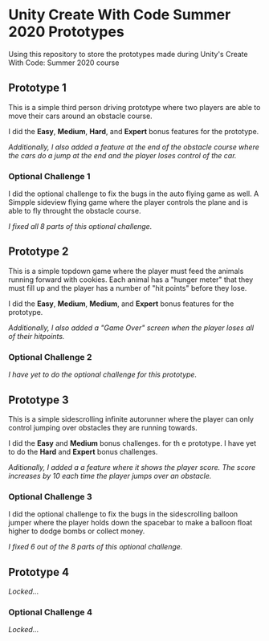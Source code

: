 # Unity Create With Code Summer 2020 Prototypes

Using this repository to store the prototypes made during Unity's Create With Code: Summer 2020 course

## Prototype 1 
This is a simple third person driving prototype where two players are able to move their cars around an obstacle course. 

I did the <b>Easy</b>, <b>Medium</b>, <b>Hard</b>, and <b>Expert</b> bonus features for the prototype.

<i>Additionally, I also added a feature at the end of the obstacle course where the cars do a jump at the end and the player loses control of the car. </i>

### Optional Challenge 1 

I did the optional challenge to fix the bugs in the auto flying game as well. A Simpple sideview flying game where the player controls the plane and is able to fly throught the obstacle course. 

<i>I fixed all 8 parts of this optional challenge. </i>

## Prototype 2 
This is a simple topdown game where the player must feed the animals running forward with cookies. Each animal has a "hunger meter" that they must fill up and the player has a number of "hit points" before they lose. 

I did the <b>Easy</b>, <b>Medium</b>, <b>Medium</b>, and <b>Expert</b> bonus features for the prototype. 

<i>Additionally, I also added a "Game Over" screen when the player loses all of their hitpoints. </i>

### Optional Challenge 2 

<i>I have yet to do the optional challenge for this prototype. </i>

## Prototype 3 
This is a simple sidescrolling infinite autorunner where the player can only control jumping over obstacles they are running towards. 

I did the <b>Easy</b> and <b>Medium</b> bonus challenges. for th e prototype. I have yet to do the <b>Hard</b> and <b>Expert</b> bonus challenges. 

<i> Aditionally, I added a a feature where it shows the player score. The score increases by 10 each time the player jumps over an obstacle. </i>

### Optional Challenge 3 

I did the optional challenge to fix the bugs in the sidescrolling balloon jumper where the player holds down the spacebar to make a balloon float higher to dodge bombs or collect money. 

<i>I fixed 6 out of the 8 parts of this optional challenge. </i>

## Prototype 4 
<i>Locked... </i>

### Optional Challenge 4 
<i>Locked... </i>